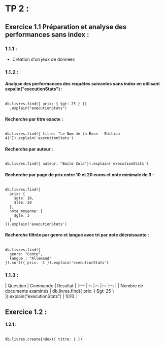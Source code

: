 # TP 2 :

## Exercice 1.1 Préparation et analyse des performances sans index :

### 1.1.1 :

- Création d'un jeux de données

### 1.1.2 :

#### Analyse des performances des requêtes suivantes sans index en utilisant expalin("executionStats") :

```

db.livres.find({ prix: { $gt: 25 } })
  .explain("executionStats")

```

#### Recherche par titre exacte :

```

db.livres.find({ titre: "Le Nom de la Rose - Édition 41"}).explain('executionStats')

```

#### Recherche par auteur :

```

db.livres.find({ auteur: "Emile Zola"}).explain('executionStats')

```

#### Recherche par page de prix entre 10 et 20 euros et note minimale de 3 :

```

db.livres.find({
  prix: {
    $gte: 10,
    $lte: 20
  },
  note_moyenne: {
    $gte: 3
  }
}).explain('executionStats')

```
#### Recherche filtrée par genre et langue avec tri par note décroissante : 

```

db.livres.find({
  genre: "Conte",
  langue : "Allemand"
}).sort({ prix: -1 }).explain('executionStats')

```

### 1.1.3 : 

|   Question   |   Commande |   Resultat |
|---    |:-:    |:-:    |:-:    |--:    |
|   Nombre de documents examinés   |   db.livres.find({ prix: { $gt: 25 } }).explain("executionStats")   |  1010  |

## Exercice 1.2 : 

#### 1.2.1 : 

```

db.livres.createIndex({ titre: 1 })

```

